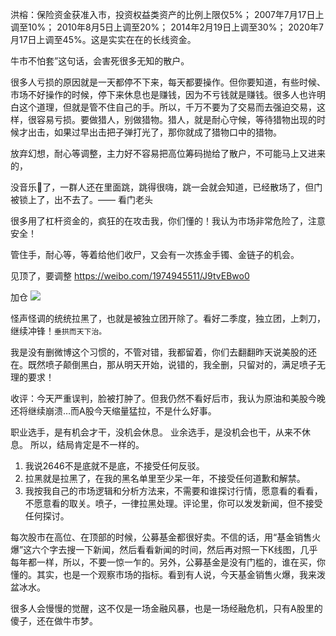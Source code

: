 洪榕：保险资金获准入市，投资权益类资产的比例上限仅5%；
2007年7月17日上调至10%；
2010年8月5日上调至20%；
2014年2月19日上调至30%；
2020年7月17日上调至45%。这是实实在在的长线资金。 ​​​​

牛市不怕套”这句话，会害死很多无知的散户。

很多人亏损的原因就是一天都停不下来，每天都要操作。但你要知道，有些时候、市场不好操作的时候，停下来休息也是赚钱，因为不亏钱就是赚钱。很多人也许明白这个道理，但就是管不住自己的手。所以，千万不要为了交易而去强迫交易，这样，很容易亏损。要做猎人，别做猎物。猎人，就是耐心守候，等待猎物出现的时候才出击，如果过早出击把子弹打光了，那你就成了猎物口中的猎物。

放弃幻想，耐心等调整，主力好不容易把高位筹码抛给了散户，不可能马上又进来的，

没音乐🎵了，一群人还在里面跳，跳得很嗨，跳一会就会知道，已经散场了，但门被锁上了，出不去了。—— 看门老头

很多用了杠杆资金的，疯狂的在攻击我，你们懂的！我认为市场非常危险了，注意安全！

管住手，耐心等，等着给他们收尸，又会有一次拣金手镯、金链子的机会。 ​​​​

见顶了，要调整
https://weibo.com/1974945511/J9tvEBwo0

加仓
![](https://wx2.sinaimg.cn/large/75b746e7gy1gfoa4w9j9ej20dc0agq42.jpg)

怪声怪调的统统拉黑了，也就是被独立团开除了。看好二季度，独立团，上刺刀，继续冲锋！`垂拱而天下治。`​​​​

我是没有删微博这个习惯的，不管对错，我都留着，你们去翻翻昨天说美股的还在。既然喷子颠倒黑白，那从明天开始，说错的，我全删，只留对的，满足喷子无理的要求！ ​​​​

收评：今天严重误判，脸被打肿了。但我仍然不看好后市，我认为原油和美股今晚还将继续崩溃… ​​​而A股今天缩量猛拉，不是什么好事。

职业选手，是有机会才干，没机会休息。
业余选手，是没机会也干，从来不休息。
所以，结局肯定是不一样的。

1. 我说2646不是底就不是底，不接受任何反驳。
2. 拉黑就是拉黑了，在我的黑名单里至少呆一年，不接受任何道歉和解禁。
3. 我按我自己的市场逻辑和分析方法来，不需要和谁探讨行情，愿意看的看看，不愿意看的取关。喷子，一律拉黑处理。评论里，你可以发发新闻，但不接受任何探讨。

每次股市在高位、在顶部的时候，公募基金都很好卖。不信的话，用“基金销售火爆”这六个字去搜一下新闻，然后看看新闻的时间，然后再对照一下K线图，几乎每年都一样，所以，不要一惊一乍的。另外，公募基金是没有门槛的，谁在买，你懂的。其实，也是一个观察市场的指标。看到有人说，今天基金销售火爆，我来泼盆冰水。

很多人会慢慢的觉醒，这不仅是一场金融风暴，也是一场经融危机，只有A股里的傻子，还在做牛市梦。 ​​​​
